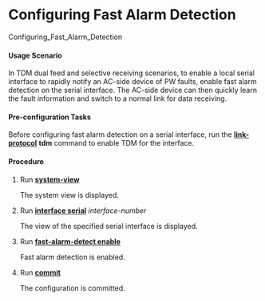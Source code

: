 Configuring Fast Alarm Detection
================================

Configuring_Fast_Alarm_Detection

#### Usage Scenario

In TDM dual feed and selective
receiving scenarios, to enable a local serial interface to rapidly
notify an AC-side device of PW faults, enable fast alarm detection
on the serial interface. The AC-side device can then quickly learn
the fault information and switch to a normal link for data receiving.


#### Pre-configuration Tasks

Before configuring
fast alarm detection on a serial interface, run the [**link-protocol**](cmdqueryname=link-protocol) **tdm** command to enable TDM for the
interface.


#### Procedure

1. Run [**system-view**](cmdqueryname=system-view)
   
   
   
   The system view is displayed.
2. Run [**interface serial**](cmdqueryname=interface+serial) *interface-number*
   
   
   
   The view of the specified serial interface is displayed.
3. Run [**fast-alarm-detect enable**](cmdqueryname=fast-alarm-detect+enable)
   
   
   
   Fast alarm detection is enabled.
4. Run [**commit**](cmdqueryname=commit)
   
   
   
   The configuration is committed.